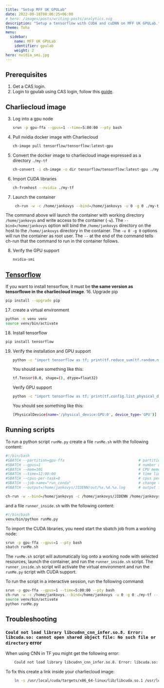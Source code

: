 ```yaml
---
title: "Setup MFF UK GPULab"
date: 2022-09-18T08:06:25+06:00
# hero: /images/posts/writing-posts/analytics.svg
description: "Setup a tensorflow with CUDA and cuDNN on MFF UK GPULab."
theme: Toha
menu:
  sidebar:
    name: MFF UK GPULab
    identifier: gpulab
    weight: 2
hero: nvidia_smi.jpg
---
```


## Prerequisites
1. Get a CAS login.
2. Login to gpulab using CAS login, follow this [guide](https://gitlab.mff.cuni.cz/mff/hpc/clusters#installed-software-on-clusters). 


## Charliecloud image
3. Log into a gpu node
    ```bash
    srun -p gpu-ffa --gpus=1 --time=5:00:00 --pty bash
    ```
4. Pull nvidia docker image with Charliecloud
    ```bash
    ch-image pull tensorflow/tensorflow:latest-gpu
    ```
5. Convert the docker image to charliecloud image expressed as a directory `./my-tf` 
    ```bash
    ch-convert -i ch-image -o dir tensorflow/tensorflow:latest-gpu ./my-tf
    ```
6. Import CUDA libraries
    ```bash
    ch-fromhost --nvidia ./my-tf
    ``` 
7. Launch the container
   ```bash
    ch-run -w -c /home/jankovys --bind=/home/jankovys -u 0 -g 0 ./my-tf -- bash
    ``` 
The command above will launch the container with working directory `/home/jankovys` and write access to the container (`-w`). The `--bind=/home/jankovys` option will bind the `/home/jankovys` directory on the host to the `/home/jankovys` directory in the container. The `-u 0 -g 0` options will run the container as root user. The `--` at the end of the command tells ch-run that the command to run in the container follows. 

8. Verify the GPU support
    ```bash
    nvidia-smi
    ```

## [Tensorflow](https://www.tensorflow.org/install/pip)
If you want to install tensorflow, it must be **the same version as tensorflowe in the charliecloud image**.
16. Upgrade pip
```bash
pip install --upgrade pip
```
17. create a virtual environment
```bash
python -m venv venv
source venv/bin/activate
```
18. Install tensorflow
```bash
pip install tensorflow
```
19. Verify the installation and GPU support
    ```bash
    python -c "import tensorflow as tf; print(tf.reduce_sum(tf.random.normal([1000, 1000])))"
    ```
    You should see something like this:
    ```bash
    tf.Tensor(0.0, shape=(), dtype=float32)
    ```
    Verify GPU support
    ```bash
    python -c "import tensorflow as tf; print(tf.config.list_physical_devices('GPU'))"
    ```
    You should see something like this:
    ```bash
    [PhysicalDevice(name='/physical_device:GPU:0', device_type='GPU')]
    ```

## Running scripts
To run a python script `runMe.py` create a file `runMe.sh` with the following content:
```bash
#!/bin/bash
#SBATCH --partition=gpu-ffa                                  # partition you want to run job in
#SBATCH --gpus=1                                             # number of GPUs
#SBATCH --mem=16G                                            # CPU memory resource
#SBATCH --time=12:00:00					                     # time limit
#SBATCH --cpus-per-task=8                                    # cpus per tasks
#SBATCH --job-name="run_conda"                               # change to your job name
#SBATCH --output=/home/jankovys/JIDENN/out/%x.%A.%a.log      # output file    

ch-run -w --bind=/home/jankovys -c /home/jankovys/JIDENN /home/jankovys/my-tf -- bash_scripts/runner_inside.sh
```
and a file `runner_inside.sh` with the following content:
```bash
#!/bin/bash
venv/bin/python runMe.py
```
To import the CUDA libraries, you need start the sbatch job from a working node:
```bash
srun -p gpu-ffa --gpus=1 --pty bash
sbatch runMe.sh
```
The `runMe.sh` script will automatically log onto a working node with selected resources, launch the container, and run the `runner_inside.sh` script. 
The `runner_inside.sh` script will activate the virtual environment and run the `runMe.py` script with CUDA support.

To run the script in a interactive session, run the following command:
```bash
srun -p gpu-ffa --gpus=1 --time=5:00:00 --pty bash
ch-run -w -c /home/jankovys --bind=/home/jankovys -u 0 -g 0 ./my-tf -- bash
source venv/bin/activate
python runMe.py
```



## Troubleshooting
### `Could not load library libcudnn_cnn_infer.so.8. Error: libcuda.so: cannot open shared object file: No such file or directory` error
When using CNN in TF you might get the following error:
```bash
    Could not load library libcudnn_cnn_infer.so.8. Error: libcuda.so: cannot open shared object file: No such file or directory
```
To fix this create a link inside your charliecloud image:
```bash
    ln -s /usr/local/cuda/targets/x86_64-linux/lib/libcuda.so.1 /usr/local/cuda/targets/x86_64-linux/lib/libcuda.so
```


<!-- ## Notes
### Syntax highlighting and autocompletion in IDE
Include this lines in `__init__.py` file of tensorflow if you autocompletion and syntax highlighting in your IDE

    ```python
    # Explicitly import lazy-loaded modules to support autocompletion.
    # pylint: disable=g-import-not-at-top
    if _typing.TYPE_CHECKING:
        from tensorflow_estimator.python.estimator.api._v2 import estimator as estimator
        from keras.api._v2 import keras
        from keras.api._v2.keras import losses
        from keras.api._v2.keras import metrics
        from keras.api._v2.keras import optimizers
        from keras.api._v2.keras import initializers
    # pylint: enable=g-import-not-at-top
    ```
### Error when using CNN in TF
When using CNN in TF you might get the following error:
```bash
    Could not load library libcudnn_cnn_infer.so.8. Error: libcuda.so: cannot open shared object file: No such file or directory
```
To fix this, you need to add the following lines to `~/.bashrc` (use `source ~/.bashrc` to apply changes):
```bash
    export LD_LIBRARY_PATH=/usr/local/cuda/lib64:$LD_LIBRARY_PATH
    export LD_LIBRARY_PATH=/usr/local/cuda/targets/x86_64-linux/lib/:$LD_LIBRARY_PATH
```
And create symlink for `libcuda.so`:
```bash
    ln -s /usr/local/cuda/targets/x86_64-linux/lib/libcuda.so.1 /usr/local/cuda/targets/x86_64-linux/lib/libcuda.so -->
```